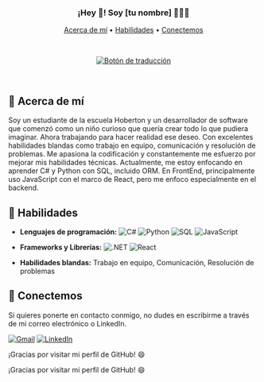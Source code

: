 <h3 align="center">¡Hey 👋! Soy [tu nombre] 👨🏻‍💻</h3>

<p align="center">
   <a href="#about-me">Acerca de mí</a> •
   <a href="#skills">Habilidades</a> •
   <a href="#lets-connect">Conectemos</a>
</p>

<br>

<!-- Botón de traducción -->
<p align="center">
   <a href="#readme" onclick="window.location.href = 'README-es.md';">
      <img src="https://img.shields.io/badge/Traducir%20al-Español-blue?style=flat-square&logo=google-translate&logoColor=white" alt="Botón de traducción">
   </a>
</p>

<br>

## <a name="about-me"></a>👤 Acerca de mí

Soy un estudiante de la escuela Hoberton y un desarrollador de software que comenzó como un niño curioso que quería crear todo lo que pudiera imaginar. Ahora trabajando para hacer realidad ese deseo. Con excelentes habilidades blandas como trabajo en equipo, comunicación y resolución de problemas. Me apasiona la codificación y constantemente me esfuerzo por mejorar mis habilidades técnicas. Actualmente, me estoy enfocando en aprender C# y Python con SQL, incluido ORM. En FrontEnd, principalmente uso JavaScript con el marco de React, pero me enfoco especialmente en el backend.

## <a name="skills"></a>🌟 Habilidades

- **Lenguajes de programación:** 
  ![C#](https://img.shields.io/badge/-C%23-239120?style=flat-square&logo=c-sharp&logoColor=white)
  ![Python](https://img.shields.io/badge/-Python-3776AB?style=flat-square&logo=python&logoColor=white)
  ![SQL](https://img.shields.io/badge/-SQL-4479A1?style=flat-square&logo=Microsoft-SQL-Server&logoColor=white)
  ![JavaScript](https://img.shields.io/badge/-JavaScript-F7DF1E?style=flat-square&logo=javascript&logoColor=black)
  
- **Frameworks y Librerías:** 
  ![.NET](https://img.shields.io/badge/-.NET-512BD4?style=flat-square&logo=.net&logoColor=white)
  ![React](https://img.shields.io/badge/-React-61DAFB?style=flat-square&logo=react&logoColor=black)
  
- **Habilidades blandas:** Trabajo en equipo, Comunicación, Resolución de problemas

## <a name="lets-connect"></a>💬 Conectemos

Si quieres ponerte en contacto conmigo, no dudes en escribirme a través de mi correo electrónico o LinkedIn.

[![Gmail](https://img.shields.io/badge/-Gmail-D14836?style=flat-square&logo=gmail&logoColor=white)](mailto:youremail@gmail.com)
[![LinkedIn](https://img.shields.io/badge/-LinkedIn-0077B5?style=flat-square&logo=linkedin&logoColor=white&link=https://www.linkedin.com/in/yourusername/)](https://www.linkedin.com/in/yourusername/)

¡Gracias por visitar mi perfil de GitHub! 😄

¡Gracias por visitar mi perfil de GitHub! 😄

